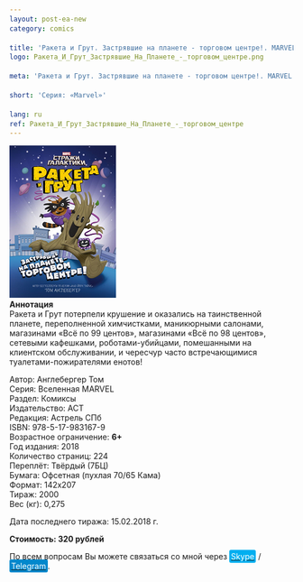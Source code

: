 ```yaml
---
layout: post-ea-new
category: comics

title: 'Ракета и Грут. Застрявшие на планете - торговом центре!. MARVEL.'
logo: Ракета_И_Грут_Застрявшие_На_Планете_-_торговом_центре.png

meta: 'Ракета и Грут. Застрявшие на планете - торговом центре!. MARVEL.'

short: 'Серия: «Marvel»'

lang: ru
ref: Ракета_И_Грут_Застрявшие_На_Планете_-_торговом_центре
---
```


<a data-fancybox="gallery" href="/img/comics/Ракета_И_Грут_Застрявшие_На_Планете_-_торговом_центре.png"><img src="/img/comics/Ракета_И_Грут_Застрявшие_На_Планете_-_торговом_центре.png" alt=""></a>  
**Аннотация**  
Ракета и Грут потерпели крушение и оказались на таинственной планете, переполненной химчистками, маникюрными салонами, магазинами «Всё по 99 центов», магазинами «Всё по 98 центов», сетевыми кафешками, роботами-убийцами, помешанными на клиентском обслуживании, и чересчур часто встречающимися туалетами-пожирателями енотов!

Автор: Англебергер Том  
Серия: Вселенная MARVEL  
Раздел: Комиксы  
Издательство: АСТ  
Редакция: Астрель СПб  
ISBN: 978-5-17-983167-9  
Возрастное ограничение: **6+**  
Год издания: 2018  
Количество страниц: 224  
Переплёт: Твёрдый  (7БЦ)  
Бумага: Офсетная (пухлая 70/65 Кама)  
Формат: 142х207  
Тираж: 2000  
Вес (кг): 0,275

Дата последнего тиража:	15.02.2018 г.

**Стоимость: 320 рублей**

По всем вопросам Вы можете связаться со мной через <a href="skype:chutkoy89?call" target="_blank"><span style="background-color:#00aff0; color:white; padding:3px; border-radius: 3px">Skype</span></a> / <a href="https://t.me/chutkoy" target="_blank"><span style="background-color:#0088cc; color:white; padding:3px; border-radius: 3px">Telegram</span></a>.